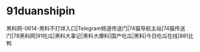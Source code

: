 # 91duanshipin
黑料网-0614-黑料不打烊入口|Telegram频道传送门|74猫导航主站|74猫传送门|78黑料网|91吃瓜|黑料大事记|黑料大爆料|国产吃瓜|黑料|今日吃瓜在线|881比鸭
